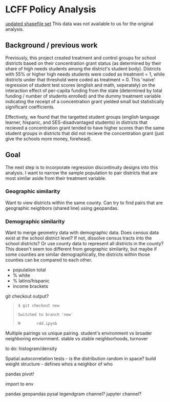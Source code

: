 # LCFF Policy Analysis

[updated shapefile set](https://gis.data.ca.gov/datasets/e9476c422f0842a7a38652aaf4c7597c_0?geometry=-174.879%2C31.049%2C-63.126%2C43.258) This data was not available to us for the original analysis.



## Background / previous work
Previously, this project created treatment and control groups for school districts based on their concentration grant status (as determined by their share of high needs students among the district's student body). Districts with 55% or higher high needs students were coded as treatment = 1, while districts under that threshold were coded as treatment = 0. This 'naive' regression of student test scores (english and math, seperately) on the interaction effect of per-capita funding from the state (determined by total funding / number of students enrolled) and the dummy treatment variable indicating the receipt of a concentration grant yielded small but statistically significant coefficients. 

Effectively, we found that the targetted student groups (english language learner, hispanic, and SES-disadvantaged students) in districts that recieved a concentration grant tended to have higher scores than the same student groups in districts that did not recieve the concentration grant (just give the schools more money, forehead).

## Goal
The next step is to incorporate regression discontinuity designs into this analysis. I want to narrow the sample population to pair districts that are most similar aside from their treatment variable. 


### Geographic similarity
Want to view districts within the same county. Can try to find pairs that are geographic neighbors (shared line) using geopandas.

### Demographic similarity
Want to merge geometry data with demographic data. Does census data exist at the school district level? If not, dissolve census tracts into the school districts? Or use county data to represent all districts in the county? This doesn't seem too different from geographic similarity, but maybe if some counties are similar demographically, the districts within those counties can be compared to each other.
- population total
- % white
- % latino/hispanic
- income brackets



git checkout output?

>`$ git checkout new`
>
>`Switched to branch 'new'`
>
>`M       rdd.ipynb`

Multiple pairings vs unique pairing.
student's environment vs broader neighboring enviornment.
stable vs stable neighborhoods, turnover


to do:
histogram/density

Spatial autocorrelation tests - is the distribution random in space?
build weight structure - defines whos a neighbor of who

pandas pivot! 

import to env

pandas
geopandas
pysal 
legendgram channel?
jupyter channel?
